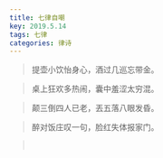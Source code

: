```yaml
---
title: 七律自嘲
key: 2019.5.14
tags: 七律
categories: 律诗
---
```


<blockquote class="blockquote-center">提壶小饮怡身心，酒过几巡忘带金。
</blockquote>
<blockquote class="blockquote-center">桌上狂欢多热闹，囊中羞涩太穷混。
</blockquote>
<blockquote class="blockquote-center">颠三倒四人已老，丟五落八眼发昏。
</blockquote>
<blockquote class="blockquote-center">醉对饭庄叹一句，脸红失体报家门。
</blockquote>
<blockquote class="blockquote-center"></br>
</blockquote>
